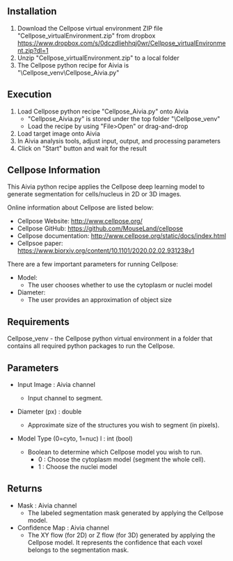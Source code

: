 
Installation
------------
1. Download the Cellpose virtual environment ZIP file "Cellpose_virtualEnvironment.zip" from dropbox
   https://www.dropbox.com/s/0dczdliehhqj0wr/Cellpose_virtualEnvironment.zip?dl=1
2. Unzip "Cellpose_virtualEnvironment.zip" to a local folder
3. The Cellpose python recipe for Aivia is "\Cellpose_venv\Cellpose_Aivia.py"


Execution
---------
1. Load Cellpose python recipe "Cellpose_Aivia.py" onto Aivia
   - "Cellpose_Aivia.py" is stored under the top folder "\Cellpose_venv"
   - Load the recipe by using "File>Open" or drag-and-drop
2. Load target image onto Aivia
3. In Aivia analysis tools, adjust input, output, and processing parameters
4. Click on "Start" button and wait for the result


Cellpose Information
--------------------
This Aivia python recipe applies the Cellpose deep learning model to generate segmentation for cells/nucleus in 2D or 3D images.

Online information about Cellpose are listed below:

* Cellpose Website: http://www.cellpose.org/
* Cellpose GitHub: https://github.com/MouseLand/cellpose
* Cellpose documentation: http://www.cellpose.org/static/docs/index.html
* Cellpsoe paper: https://www.biorxiv.org/content/10.1101/2020.02.02.931238v1

There are a few important parameters for running Cellpose:

* Model: 
  * The user chooses whether to use the cytoplasm or nuclei model
* Diameter: 
  * The user provides an approximation of object size
    	

Requirements
------------
Cellpose_venv - the Cellpose python virtual environment in a folder that contains all required python packages to run the Cellpose.


Parameters
----------
* Input Image : Aivia channel
  * Input channel to segment.

* Diameter (px) : double
  * Approximate size of the structures you wish to segment (in pixels).

* Model Type (0=cyto, 1=nuc) l : int (bool)
  * Boolean to determine which Cellpose model you wish to run.
    * 0 : Choose the cytoplasm model (segment the whole cell).
    * 1 : Choose the nuclei model


Returns
-------
* Mask : Aivia channel
  * The labeled segmentation mask generated by applying the Cellpose model.
* Confidence Map : Aivia channel
  * The XY flow (for 2D) or Z flow (for 3D) generated by applying the Cellpose model. It represents the confidence that each voxel belongs to the segmentation mask.
